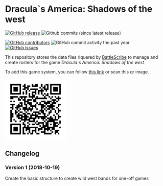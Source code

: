 # Dracula`s America: Shadows of the west

[![GitHub release](https://img.shields.io/github/release/cavefish/bsdata_draculas_america.svg?style=flat-square)](https://github.com/cavefish/bsdata_draculas_america/releases/latest)
![Github commits (since latest release)](https://img.shields.io/github/commits-since/cavefish/bsdata_draculas_america/latest.svg?style=flat-square)

[![GitHub contributors](https://img.shields.io/github/contributors/cavefish/bsdata_draculas_america.svg?style=flat-square)](https://github.com/cavefish/bsdata_draculas_america/graphs/contributors)
![GitHub commit activity the past year](https://img.shields.io/github/commit-activity/y/cavefish/bsdata_draculas_america.svg?style=flat-square)
[![GitHub issues](https://img.shields.io/github/issues/cavefish/bsdata_draculas_america.svg?style=flat-square)](https://github.com/cavefish/bsdata_draculas_america/issues)

This repository stores the data files riquered by [BattleScribe](https://www.battlescribe.net/) to manage and create rosters for the game _Dracula`s America: Shadows of the west_


To add this game system, you can follow
 [this link](https://github.com/cavefish/bsdata_draculas_america/raw/master/index.bsi)
 or scan this qr image.

![](qr.png)



## Changelog
### Version 1 (2018-10-19)
Create the basic structure to create wild west bands for one-off games